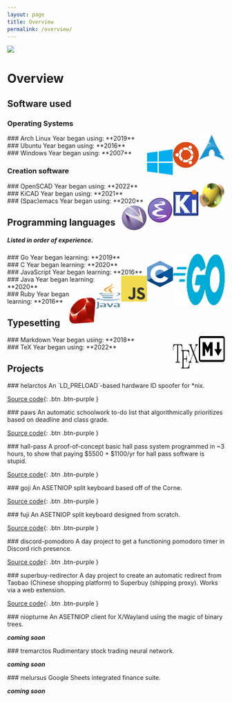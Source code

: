 ```yaml
---
layout: page
title: Overview
permalink: /overview/
---
```


![](https://powwu.xyz/trns-overview)

# Overview

## Software used
### Operating Systems
<div class="code-example" markdown="1">
### Arch Linux
Year began using: **2019**
<img align="right" src="/assets/Arch-Logo.png" width=60 height=60>
</div>
<div class="code-example" markdown="1">
### Ubuntu
Year began using: **2016**
<img align="right" src="/assets/Ubuntu-Logo.png" width=60 height=60>
</div>
<div class="code-example" markdown="1">
### Windows
Year began using: **2007**
<img align="right" src="/assets/Windows-Logo.png" width=60 height=60>
</div>

### Creation software
<div class="code-example" markdown="1">
### OpenSCAD
Year began using: **2022**
<img align="right" src="/assets/OpenSCAD-Logo.png" width=60 height=60>
</div>
<div class="code-example" markdown="1">
### KiCAD
Year began using: **2021**
<img align="right" src="/assets/KiCad-Logo.png" width=60 height=60>
</div>
<div class="code-example" markdown="1">
### (Spac)emacs
Year began using: **2020**
<img align="right" src="/assets/emacs-Logo.png" width=60 height=60>
<img align="right" src="/assets/Spacemacs-Logo.png" width=60 height=60>
</div>

## Programming languages
##### Listed in order of experience.
<div class="code-example" markdown="1">
### Go
Year began learning: **2019**
<img align="right" src="/assets/Go-Logo.png" width=120 height=120>
</div>
<div class="code-example" markdown="1">
### C
Year began learning: **2020**
<img align="right" src="/assets/C-Logo.png" width=60 height=60>
</div>
<div class="code-example" markdown="1">
### JavaScript
Year began learning: **2016**
<img align="right" src="/assets/JavaScript-Logo.png" width=60 height=60>
</div>
<div class="code-example" markdown="1">
### Java 
Year began learning: **2020**
<img align="right" src="/assets/Java-Logo.png" width=60 height=60>
</div>
<div class="code-example" markdown="1">
### Ruby
Year began learning: **2016**
<img align="right" src="/assets/Ruby-Logo.png" width=60 height=60>
</div>

## Typesetting
<div class="code-example" markdown="1">
### Markdown
Year began using: **2018**
<img align="right" src="/assets/Markdown-Logo.png" width=60 height=60>
</div>
<div class="code-example" markdown="1">
### TeX
Year began using: **2022**
<img align="right" src="/assets/TeX-Logo.png" width=60 height=60>
</div>

## Projects
<div class="code-example" markdown="1">
### helarctos
An `LD_PRELOAD`-based hardware ID spoofer for *nix.

[Source code](https://github.com/powwu/helarctos){: .btn .btn-purple }
</div>
<div class="code-example" markdown="1">
### paws
An automatic schoolwork to-do list that algorithmically prioritizes based on deadline and class grade.

[Source code](https://github.com/powwu/paws){: .btn .btn-purple }
</div>
<div class="code-example" markdown="1">
### hall-pass
A proof-of-concept basic hall pass system programmed in ~3 hours, to show that paying $5500 + $1100/yr for hall pass software is stupid.

[Source code](https://github.com/powwu/hall-pass){: .btn .btn-purple }
</div>
<div class="code-example" markdown="1">
### goji
An ASETNIOP split keyboard based off of the Corne.

[Source code](https://github.com/powwu/goji){: .btn .btn-purple }
</div>
<div class="code-example" markdown="1">
### fuji
An ASETNIOP split keyboard designed from scratch.

[Source code](https://github.com/powwu/fuji){: .btn .btn-purple }
</div>
<div class="code-example" markdown="1">
### discord-pomodoro
A day project to get a functioning pomodoro timer in Discord rich presence.

[Source code](https://github.com/powwu/discord-pomodoro){: .btn .btn-purple }
</div>
<div class="code-example" markdown="1">
### superbuy-redirector
A day project to create an automatic redirect from Taobao (Chinese shopping platform) to Superbuy (shipping proxy). Works via a web extension.

[Source code](https://github.com/powwu/superbuy-redirector){: .btn .btn-purple }
</div>
<div class="code-example" markdown="1">
### niopturne
An ASETNIOP client for X/Wayland using the magic of binary trees. 

***coming soon***
<!-- [Source code](https://github.com/powwu/project){: .btn .btn-purple }
-->
</div>
<div class="code-example" markdown="1">
### tremarctos
Rudimentary stock trading neural network.

***coming soon***
<!-- [Source code](https://github.com/powwu/project){: .btn .btn-purple }
-->
</div>
<div class="code-example" markdown="1">
### melursus
Google Sheets integrated finance suite.

***coming soon***
<!-- [Source code](https://github.com/powwu/project){: .btn .btn-purple }
-->
</div>
